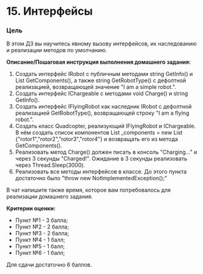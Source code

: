 # 15. Интерфейсы

### Цель

В этом ДЗ вы научитесь явному вызову интерфейсов, их наследованию и реализации методов по умолчанию.

**Описание/Пошаговая инструкция выполнения домашнего задания:**

1. Создать интерфейс IRobot с публичным методами string GetInfo() и List GetComponents(), а также string GetRobotType() с дефолтной реализацией, возвращающей значение "I am a simple robot.".
2. Создать интерфейс IChargeable с методами void Charge() и string GetInfo().
3. Создать интерфейс IFlyingRobot как наследник IRobot с дефолтной реализацией GetRobotType(), возвращающей строку "I am a flying robot.".
4. Создать класс Quadcopter, реализующий IFlyingRobot и IChargeable. В нём создать список компонентов List _components = new List {"rotor1","rotor2","rotor3","rotor4"} и возвращать его из метода GetComponents().
5. Реализовать метод Charge() должен писать в консоль "Charging..." и через 3 секунды "Charged!". Ожидание в 3 секунды реализовать через Thread.Sleep(3000).
6. Реализовать все методы интерфейсов в классе. До этого пункта достаточно было "throw new NotImplementedException();"


В чат напишите также время, которое вам потребовалось для реализации домашнего задания.

**Критерии оценки:**
* Пункт №1 - 3 балла;
* Пункт №2 - 2 балла;
* Пункт №3 - 2 балла;
* Пункт №4 - 1 балл;
* Пункт №5 - 1 балл;
* Пункт №6 - 1 балл;

Для сдачи достаточно 6 баллов.